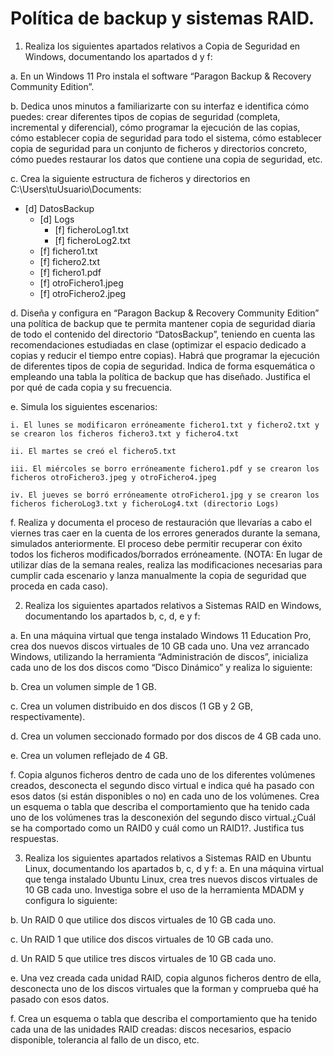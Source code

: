 # Política de backup y sistemas RAID.
1. Realiza los siguientes apartados relativos a Copia de Seguridad en Windows,
documentando los apartados d y f:

a. En un Windows 11 Pro instala el software “Paragon Backup & Recovery
Community Edition”.

b. Dedica unos minutos a familiarizarte con su interfaz e identifica cómo
puedes: crear diferentes tipos de copias de seguridad (completa,
incremental y diferencial), cómo programar la ejecución de las copias,
cómo establecer copia de seguridad para todo el sistema, cómo
establecer copia de seguridad para un conjunto de ficheros y directorios
concreto, cómo puedes restaurar los datos que contiene una copia de
seguridad, etc.

c. Crea la siguiente estructura de ficheros y directorios en
C:\Users\tuUsuario\Documents\:
- [d] DatosBackup
    - [d] Logs
        - [f] ficheroLog1.txt
        - [f] ficheroLog2.txt
    - [f] fichero1.txt
    - [f] fichero2.txt
    - [f] fichero1.pdf
    - [f] otroFichero1.jpeg
    - [f] otroFichero2.jpeg

d. Diseña y configura en “Paragon Backup & Recovery Community Edition” una
política de backup que te permita mantener copia de seguridad diaria
de todo el contenido del directorio “DatosBackup”, teniendo en cuenta
las recomendaciones estudiadas en clase (optimizar el espacio dedicado
a copias y reducir el tiempo entre copias). Habrá que programar la
ejecución de diferentes tipos de copia de seguridad. Indica de forma
esquemática o empleando una tabla la política de backup que has
diseñado. Justifica el por qué de cada copia y su frecuencia.

e. Simula los siguientes escenarios:

    i. El lunes se modificaron erróneamente fichero1.txt y fichero2.txt y se crearon los ficheros fichero3.txt y fichero4.txt

    ii. El martes se creó el fichero5.txt

    iii. El miércoles se borro erróneamente fichero1.pdf y se crearon los ficheros otroFichero3.jpeg y otroFichero4.jpeg

    iv. El jueves se borró erróneamente otroFichero1.jpg y se crearon los ficheros ficheroLog3.txt y ficheroLog4.txt (directorio Logs)

f. Realiza y documenta el proceso de restauración que llevarías a cabo el
viernes tras caer en la cuenta de los errores generados durante la
semana, simulados anteriormente. El proceso debe permitir recuperar
con éxito todos los ficheros modificados/borrados erróneamente.
(NOTA: En lugar de utilizar días de la semana reales, realiza las modificaciones
necesarias para cumplir cada escenario y lanza manualmente la copia de
seguridad que proceda en cada caso).

2. Realiza los siguientes apartados relativos a Sistemas RAID en Windows,
documentando los apartados b, c, d, e y f:

a. En una máquina virtual que tenga instalado Windows 11 Education Pro,
crea dos nuevos discos virtuales de 10 GB cada uno. Una vez arrancado
Windows, utilizando la herramienta “Administración de discos”, inicializa
cada uno de los dos discos como “Disco Dinámico” y realiza lo siguiente:

b. Crea un volumen simple de 1 GB.

c. Crea un volumen distribuido en dos discos (1 GB y 2 GB,
respectivamente).

d. Crea un volumen seccionado formado por dos discos de 4 GB cada uno.

e. Crea un volumen reflejado de 4 GB.

f. Copia algunos ficheros dentro de cada uno de los diferentes volúmenes
creados, desconecta el segundo disco virtual e indica qué ha pasado con
esos datos (si están disponibles o no) en cada uno de los volúmenes. Crea
un esquema o tabla que describa el comportamiento que ha tenido cada
uno de los volúmenes tras la desconexión del segundo disco virtual.¿Cuál
se ha comportado como un RAID0 y cuál como un RAID1?. Justifica tus
respuestas.

3. Realiza los siguientes apartados relativos a Sistemas RAID en Ubuntu Linux,
documentando los apartados b, c, d y f:
a. En una máquina virtual que tenga instalado Ubuntu Linux, crea tres
nuevos discos virtuales de 10 GB cada uno. Investiga sobre el uso de la
herramienta MDADM y configura lo siguiente:

b. Un RAID 0 que utilice dos discos virtuales de 10 GB cada uno.

c. Un RAID 1 que utilice dos discos virtuales de 10 GB cada uno.

d. Un RAID 5 que utilice tres discos virtuales de 10 GB cada uno.

e. Una vez creada cada unidad RAID, copia algunos ficheros dentro de ella,
desconecta uno de los discos virtuales que la forman y comprueba qué ha
pasado con esos datos.

f. Crea un esquema o tabla que describa el comportamiento que ha tenido
cada una de las unidades RAID creadas: discos necesarios, espacio
disponible, tolerancia al fallo de un disco, etc.
